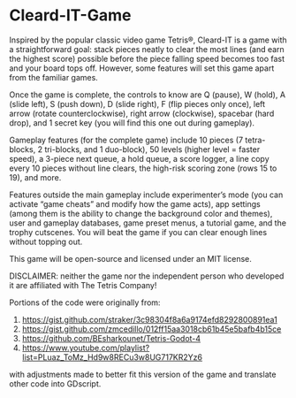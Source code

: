 # Cleard-IT-Game
  
  Inspired by the popular classic video game Tetris®, Cleard-IT is a game with a straightforward goal: stack pieces neatly to clear the 
most lines (and earn the highest score) possible before the piece falling speed becomes too fast and your board tops off. However, some 
features will set this game apart from the familiar games.

  Once the game is complete, the controls to know are Q (pause), W (hold), A (slide left), S (push down), D (slide 
right), F (flip pieces only once), left arrow (rotate counterclockwise), right arrow (clockwise), spacebar (hard drop), and 1 secret key
(you will find this one out during gameplay).

  Gameplay features (for the complete game) include 10 pieces (7 tetra-blocks, 2 tri-blocks, and 1 duo-block), 50 levels
(higher level = faster speed), a 3-piece next queue, a hold queue, a score logger, a line copy every 10 pieces without line clears,
the high-risk scoring zone (rows 15 to 19), and more.

  Features outside the main gameplay include experimenter’s mode (you can activate “game cheats” and modify how the game acts), app settings
(among them is the ability to change the background color and themes), user and gameplay databases, game preset menus, a tutorial game,
and the trophy cutscenes. You will beat the game if you can clear enough lines without topping out.

  This game will be open-source and licensed under an MIT license.

DISCLAIMER: neither the game nor the independent person who developed it are affiliated with The Tetris Company!

Portions of the code were originally from:
  1. https://gist.github.com/straker/3c98304f8a6a9174efd8292800891ea1
  2. https://gist.github.com/zmcedillo/012ff15aa3018cb61b45e5bafb4b15ce
  3. https://github.com/BEsharkounet/Tetris-Godot-4
  4. https://www.youtube.com/playlist?list=PLuaz_ToMz_Hd9w8RECu3w8UG717KR2Yz6

with adjustments made to better fit this version of the game and translate other code into GDscript.
